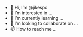 - 👋 Hi, I’m @jikespc
- 👀 I’m interested in ...
- 🌱 I’m currently learning ...
- 💞️ I’m looking to collaborate on ...
- 📫 How to reach me ...

<!---
jikespc/jikespc is a ✨ special ✨ repository because its `README.md` (this file) appears on your GitHub profile.
You can click the Preview link to take a look at your changes.
--->
